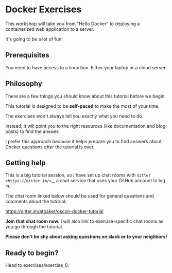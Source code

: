 # Docker Exercises


This workshop will take you from "Hello Docker" to deploying a containerized web application to a server. 

It's going to be a lot of fun!


## Prerequisites

You need to have access to a linux box. Either your laptop or a cloud server.


## Philosophy


There are a few things you should know about this tutorial before we begin.


This tutorial is designed to be **self-paced** to make the most of your time.

The exercises won't always tell you exactly what you need to do.

Instead, it will point you to the right resources (like documentation and blog posts) to find the answer. 

I prefer this approach because it helps prepare you to find answers about Docker questions *after* the tutorial is over.

## Getting help


This is a big tutorial session, so I have set up chat rooms with `Gitter <https://gitter.im/>`_, a chat service that uses your GitHub account to log in.

The chat room linked below should be used for general questions and comments about the tutorial:

https://gitter.im/atbaker/oscon-docker-tutorial

**Join that chat room now.** I will also link to exercise-specific chat rooms as you go through the tutorial.

**Please don't be shy about asking questions on slack or to your neighbors!**

Ready to begin?
---------------

Head to exercises/exercise_0.
